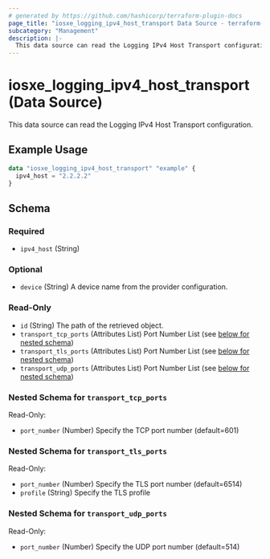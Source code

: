 ```yaml
---
# generated by https://github.com/hashicorp/terraform-plugin-docs
page_title: "iosxe_logging_ipv4_host_transport Data Source - terraform-provider-iosxe"
subcategory: "Management"
description: |-
  This data source can read the Logging IPv4 Host Transport configuration.
---
```


# iosxe_logging_ipv4_host_transport (Data Source)

This data source can read the Logging IPv4 Host Transport configuration.

## Example Usage

```terraform
data "iosxe_logging_ipv4_host_transport" "example" {
  ipv4_host = "2.2.2.2"
}
```

<!-- schema generated by tfplugindocs -->
## Schema

### Required

- `ipv4_host` (String)

### Optional

- `device` (String) A device name from the provider configuration.

### Read-Only

- `id` (String) The path of the retrieved object.
- `transport_tcp_ports` (Attributes List) Port Number List (see [below for nested schema](#nestedatt--transport_tcp_ports))
- `transport_tls_ports` (Attributes List) Port Number List (see [below for nested schema](#nestedatt--transport_tls_ports))
- `transport_udp_ports` (Attributes List) Port Number List (see [below for nested schema](#nestedatt--transport_udp_ports))

<a id="nestedatt--transport_tcp_ports"></a>
### Nested Schema for `transport_tcp_ports`

Read-Only:

- `port_number` (Number) Specify the TCP port number (default=601)


<a id="nestedatt--transport_tls_ports"></a>
### Nested Schema for `transport_tls_ports`

Read-Only:

- `port_number` (Number) Specify the TLS port number (default=6514)
- `profile` (String) Specify the TLS profile


<a id="nestedatt--transport_udp_ports"></a>
### Nested Schema for `transport_udp_ports`

Read-Only:

- `port_number` (Number) Specify the UDP port number (default=514)


